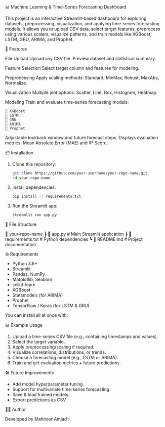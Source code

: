📊 Machine Learning & Time-Series Forecasting Dashboard

This project is an interactive Streamlit-based dashboard for exploring datasets, preprocessing, visualization, and applying time-series forecasting models.
It allows you to upload CSV data, select target features, preprocess using various scalers, visualize patterns, and train models like XGBoost, LSTM, GRU, ARIMA, and Prophet.

🚀 Features

File Upload
Upload any CSV file.
Preview dataset and statistical summary.

Feature Selection
Select target column and features for modeling.

Preprocessing
Apply scaling methods: Standard, MinMax, Robust, MaxAbs, Normalize.

Visualization
Multiple plot options: Scatter, Line, Box, Histogram, Heatmap.

Modeling
Train and evaluate time-series forecasting models:

    🔹 XGBoost
    🔹 LSTM
    🔹 GRU
    🔹 ARIMA
    🔹 Prophet
Adjustable lookback window and future forecast steps.
Displays evaluation metrics: Mean Absolute Error (MAE) and R² Score.

📦 Installation

1. Clone this repository:

   ```bash
   git clone https://github.com/your-username/your-repo-name.git
   cd your-repo-name
   ```

2. Install dependencies:

   ```bash
   pip install -r requirements.txt
   ```

3. Run the Streamlit app:

   ```bash
   streamlit run app.py
   ```

📂 File Structure

📁 your-repo-name
 ┣ 📜 app.py              # Main Streamlit application
 ┣ 📜 requirements.txt    # Python dependencies
 ┗ 📜 README.md           # Project documentation


⚙️ Requirements

* Python 3.8+
* Streamlit
* Pandas, NumPy
* Matplotlib, Seaborn
* scikit-learn
* XGBoost
* Statsmodels (for ARIMA)
* Prophet
* TensorFlow / Keras (for LSTM & GRU)

You can install all at once with:

📊 Example Usage

1. Upload a time-series CSV file (e.g., containing timestamps and values).
2. Select the target variable.
3. Apply preprocessing/scaling if required.
4. Visualize correlations, distributions, or trends.
5. Choose a forecasting model (e.g., LSTM or ARIMA).
6. Train and get evaluation metrics + future predictions.

 
 🛠️ Future Improvements

* Add model hyperparameter tuning.
* Support for multivariate time-series forecasting.
* Save & load trained models.
* Export predictions as CSV.

👨‍💻 Author

Developed by Mahnoor Amjad✨

